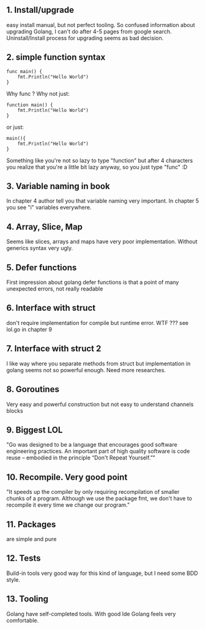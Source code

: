 ## 1. Install/upgrade
easy install manual, but not perfect tooling. So confused information about upgrading Golang, I can't do after 4-5 pages from google search. Uninstall/Install process for upgrading seems as bad decision.

## 2. simple function syntax
```
func main() {
    fmt.Println("Hello World")
}
```
Why func ? Why not just: 
```
function main() {
    fmt.Println("Hello World")
}
```
or just:
```
main(){
    fmt.Println("Hello World")
}
```

Something like you're not so lazy to type "function" but after 4 characters you realize that you're a little bit lazy anyway, so you just type "func" :D

## 3. Variable naming in book
In chapter 4 author tell you that variable naming very important. In chapter 5 you see "i" variables everywhere.

## 4. Array, Slice, Map
Seems like slices, arrays and maps have very poor implementation. Without generics syntax very ugly.

## 5. Defer functions
First impression about golang defer functions is that a point of many unexpected errors, not really readable

## 6. Interface with struct 
don't require implementation for compile but runtime error. WTF ??? see lol.go in chapter 9

## 7. Interface with struct 2
I like way where you separate methods from struct but implementation in golang seems not so powerful enough. 
Need more researches.

## 8. Goroutines
Very easy and powerful construction but not easy to understand channels blocks

## 9. Biggest LOL
"Go was designed to be a language that encourages good software engineering practices. An important part of high quality software is code reuse – embodied in the principle “Don't Repeat Yourself.”"

## 10. Recompile. Very good point
"It speeds up the compiler by only requiring recompilation of smaller chunks of a program. Although we use the package fmt, we don't have to recompile it every time we change our program."

## 11. Packages
are simple and pure

## 12. Tests
Build-in tools very good way for this kind of language, but I need some BDD style.

## 13. Tooling
Golang have self-completed tools. With good Ide Golang feels very comfortable. 